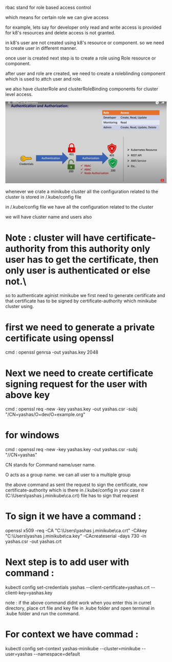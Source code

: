 rbac stand for role based access control

which means for certain role we can give access

for example, lets say for developer only read and write access is provided for k8's resources and delete access is not granted.

in k8's user are not created using k8's resource or component. so we need to create user in different manner.

once user is created next step is to create a role using Role resource or component.

after user and role are created, we need to create a roleblinding component which is used to attch user and role.

we also have clusterRole and clusterRoleBinding components for cluster level access.

![Authentication and authorization](authandaoth.png)

whenever we crate a minikube cluster all the configuration related to the cluster is stored in /.kube/config file

in /.kube/config file we have all the configuration related to the cluster

we will have cluster name and users also

# Note : cluster will have certificate-authority from this authority only user has to get the certificate, then only user is authenticated or else not.\

so to authenticate aginist minikube we first need to generate certificate and that certificate has to be signed by certificate-authority which minikube cluster using.

# first we need to generate a private certificate using openssl

cmd : openssl genrsa -out yashas.key 2048

# Next we need to create certificate signing request for the user with above key

cmd : openssl req -new -key yashas.key -out yashas.csr -subj "/CN=yashas/O=dev/O=example.org"

# for windows

cmd : openssl req -new -key yashas.key -out yashas.csr -subj "//CN=yashas"

CN stands for Command name/user name.

O acts as a group name. we can all user to a multiple group

the above command as sent the request to sign the certificate, now certificate-authority which is there in /.kube/config in your case it (C:\Users\yashas j\.minikube\ca.crt) file has to sign that request

# To sign it we have a command :

openssl x509 -req -CA "C:\Users\yashas j\.minikube\ca.crt" -CAkey "C:\Users\yashas j\.minikube\ca.key" -CAcreateserial -days 730 -in yashas.csr -out yashas.crt

# Next step is to add user with command :

kubectl config set-credentials yashas --client-certificate=yashas.crt --client-key=yashas.key

note : if the above command didnt work when you enter this in curret directory, place crt file and key file in .kube folder and open terminal in .kube folder and run the command.

# For context we have commad :

kubectl config set-context yashas-minikube --cluster=minikube --user=yashas --namespace=default
